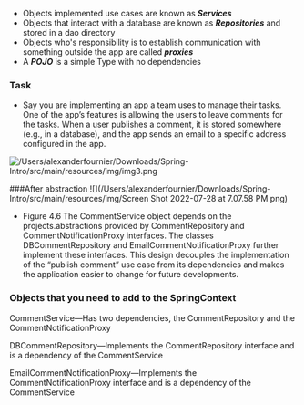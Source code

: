 * Objects implemented use cases are known as ***Services***
* Objects that interact with a database are known as ***Repositories*** and stored in a dao directory
* Objects who's responsibility is to establish communication with something outside the app are called ***proxies***
* A ***POJO*** is a simple Type with no dependencies
### Task

* Say you are implementing an app a team uses to manage their tasks. One of the app’s features is allowing the users to leave comments for the tasks. When a user publishes a comment, it is stored somewhere (e.g., in a database), and the app sends an email to a specific address configured in the app.

![/Users/alexanderfournier/Downloads/Spring-Intro/src/main/resources/img/img3.png](/Users/alexanderfournier/Downloads/Spring-Intro/src/main/resources/img/img3.png)

###After abstraction
![](/Users/alexanderfournier/Downloads/Spring-Intro/src/main/resources/img/Screen Shot 2022-07-28 at 7.07.58 PM.png)
* Figure 4.6 The CommentService object depends on the projects.abstractions provided by CommentRepository and CommentNotificationProxy interfaces. The classes DBCommentRepository and EmailCommentNotificationProxy further implement these interfaces. This design decouples the implementation of the “publish comment” use case from its dependencies and makes the application easier to change for future developments.



### Objects that you need to add to the SpringContext

CommentService—Has two dependencies, the CommentRepository and the CommentNotificationProxy

DBCommentRepository—Implements the CommentRepository interface and is a dependency of the CommentService

EmailCommentNotificationProxy—Implements the CommentNotificationProxy interface and is a dependency of the CommentService